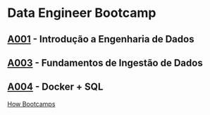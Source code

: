 # Data Engineer Bootcamp

## [A001](A001/) - Introdução a Engenharia de Dados

## [A003](A003/) - Fundamentos de Ingestão de Dados

## [A004](A004/) - Docker + SQL

[How Bootcamps](https://howedu.com.br/)